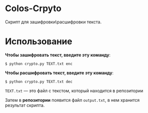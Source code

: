 # Colos-Crpyto

  Скрипт для зашифровки\расшифровки текста.
  
# Использование

**Чтобы зашифровать текст, введите эту команду**:

    $ python crypto.py TEXT.txt enc

**Чтобы расшифровать текст, введите эту команду**:

    $ python crypto.py TEXT.txt dec
    
`TEXT.txt` — это файл с текстом, который находится в репозитории


Затем в **репозитории** появится файл `output.txt`, в нем хранится результат скрипта.
